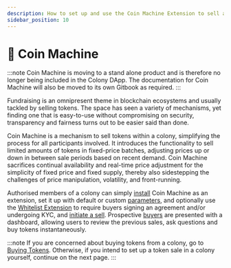 ```yaml
---
description: How to set up and use the Coin Machine Extension to sell and buy tokens.
sidebar_position: 10
---
```


# 🎰 Coin Machine

:::note
Coin Machine is moving to a stand alone product and is therefore no longer being included in the Colony DApp. The documentation for Coin Machine will also be moved to its own Gitbook as required.
:::

Fundraising is an omnipresent theme in blockchain ecosystems and usually tackled by selling tokens. The space has seen a variety of mechanisms, yet finding one that is easy-to-use without compromising on security, transparency and fairness turns out to be easier said than done.&#x20;

Coin Machine is a mechanism to sell tokens within a colony, simplifying the process for all participants involved. It introduces the functionality to sell limited amounts of tokens in fixed-price batches, adjusting prices up or down in between sale periods based on recent demand. Coin Machine sacrifices continual availability and real-time price adjustment for the simplicity of fixed price and fixed supply, thereby also sidestepping the challenges of price manipulation, volatility, and front-running.

Authorised members of a colony can simply [install](https://colony.gitbook.io/colony/extensions/coin-machine/installation) Coin Machine as an extension, set it up with default or custom [parameters](https://colony.gitbook.io/colony/extensions/coin-machine/parameters), and optionally use the [Whitelist Extension](https://colony.gitbook.io/colony/extensions/whitelist) to require buyers signing an agreement and/or undergoing KYC, and [initiate a sell](https://colony.gitbook.io/colony/extensions/coin-machine/selling-tokens). Prospective [buyers](https://colony.gitbook.io/colony/extensions/coin-machine/buying-tokens) are presented with a dashboard, allowing users to review the previous sales, ask questions and buy tokens instantaneously.  &#x20;

:::note
If you are concerned about buying tokens from a colony, go to [Buying Tokens](https://colony.gitbook.io/colony/extensions/coin-machine/buying-tokens). Otherwise, if you intend to set up a token sale in a colony yourself, continue on the next page.
:::
